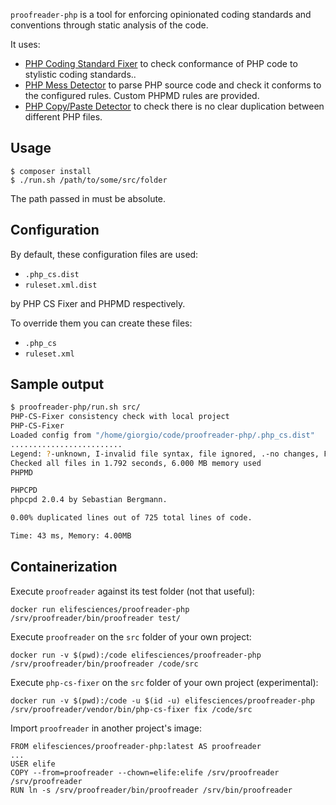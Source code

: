 `proofreader-php` is a tool for enforcing opinionated coding standards and conventions through static analysis of the code.

It uses:
- [PHP Coding Standard Fixer](https://github.com/FriendsOfPHP/PHP-CS-Fixer) to check conformance of PHP code to stylistic coding standards..
- [PHP Mess Detector](https://phpmd.org) to parse PHP source code and check it conforms to the configured rules. Custom PHPMD rules are provided.
- [PHP Copy/Paste Detector](https://github.com/sebastianbergmann/phpcpd) to check there is no clear duplication between different PHP files.

## Usage

```
$ composer install
$ ./run.sh /path/to/some/src/folder
```

The path passed in must be absolute.

## Configuration

By default, these configuration files are used:

- `.php_cs.dist`
- `ruleset.xml.dist`

by PHP CS Fixer and PHPMD respectively.

To override them you can create these files:

- `.php_cs`
- `ruleset.xml`

## Sample output

```bash
$ proofreader-php/run.sh src/
PHP-CS-Fixer consistency check with local project
PHP-CS-Fixer
Loaded config from "/home/giorgio/code/proofreader-php/.php_cs.dist"
.........................
Legend: ?-unknown, I-invalid file syntax, file ignored, .-no changes, F-fixed, E-error
Checked all files in 1.792 seconds, 6.000 MB memory used
PHPMD

PHPCPD
phpcpd 2.0.4 by Sebastian Bergmann.

0.00% duplicated lines out of 725 total lines of code.

Time: 43 ms, Memory: 4.00MB
```

## Containerization

Execute `proofreader` against its test folder (not that useful):

```
docker run elifesciences/proofreader-php /srv/proofreader/bin/proofreader test/
```

Execute `proofreader` on the `src` folder of your own project:

```
docker run -v $(pwd):/code elifesciences/proofreader-php /srv/proofreader/bin/proofreader /code/src
```

Execute `php-cs-fixer` on the `src` folder of your own project (experimental):

```
docker run -v $(pwd):/code -u $(id -u) elifesciences/proofreader-php /srv/proofreader/vendor/bin/php-cs-fixer fix /code/src
```

Import `proofreader` in another project's image:

```
FROM elifesciences/proofreader-php:latest AS proofreader
...
USER elife
COPY --from=proofreader --chown=elife:elife /srv/proofreader /srv/proofreader
RUN ln -s /srv/proofreader/bin/proofreader /srv/bin/proofreader
```
